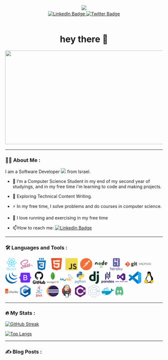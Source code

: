<div id="header" align="center">
  <img src="https://media.giphy.com/media/v1.Y2lkPTc5MGI3NjExcWIwcmhjOGIyY2RhcmptZGtlc3VxMGpjOXUyNGhlMmhqeHJhZm5sYSZlcD12MV9pbnRlcm5hbF9naWZfYnlfaWQmY3Q9cw/M9gbBd9nbDrOTu1Mqx/giphy.gif" width="100"/>
  <div id="badges" >
  <a href="https://www.linkedin.com/in/binny-schriger-6b5740211/">
    <img src="https://img.shields.io/badge/LinkedIn-blue?style=for-the-badge&logo=linkedin&logoColor=white" alt="LinkedIn Badge"/>
  </a>
  <a href="https://www.facebook.com/binny.schriger">
    <img src="https://img.shields.io/badge/Facebook-blue?style=for-the-badge&logo=Facebook&logoColor=white" alt="Twitter Badge"/>
  </a>
</div>
<img src="https://komarev.com/ghpvc/?username=binny3213&style=flat-square&color=blue" alt=""/>

 <h1>
  hey there 👋
</h1>

</div>

<div align="center">
  <img src="https://media.giphy.com/media/v1.Y2lkPTc5MGI3NjExdHh4em16OGZ1MmFjMXpqM3lxNTN1aTg1dWs0aHJsNHppaXd4MXY0dSZlcD12MV9pbnRlcm5hbF9naWZfYnlfaWQmY3Q9Zw/dWesBcTLavkZuG35MI/giphy.gif" width="600" height="300"/>
</div>

---
### :man_technologist: About Me :
I am a Software Developer <img src="https://media.giphy.com/media/WUlplcMpOCEmTGBtBW/giphy.gif" width="30"> from Israel.
- :telescope: I’m a Computer Science Student in my end of my second year of studyings, and in my free time i'm learning to code and making projects.

- :seedling: Exploring Technical Content Writing.

- :zap: In my free time, I solve problems and do courses in computer science.
- 🏃 I love running and exercising in my free time

- :mailbox:How to reach me: [![Linkedin Badge](https://img.shields.io/badge/-binny-blue?style=flat&logo=Linkedin&logoColor=white)](https://www.linkedin.com/in/binny-schriger-6b5740211/)

---

### :hammer_and_wrench: Languages and Tools :
<div>
  <img src="https://github.com/devicons/devicon/blob/master/icons/react/react-original-wordmark.svg" title="React" alt="React" width="40" height="40"/>&nbsp;
  <img src="https://github.com/devicons/devicon/blob/master/icons/sass/sass-original.svg"  title="sass" alt="sass" width="40" height="40"/>&nbsp;
  <img src="https://github.com/devicons/devicon/blob/master/icons/css3/css3-plain-wordmark.svg"  title="CSS3" alt="CSS" width="40" height="40"/>&nbsp;
  <img src="https://github.com/devicons/devicon/blob/master/icons/html5/html5-original.svg" title="HTML5" alt="HTML" width="40" height="40"/>&nbsp;
  <img src="https://github.com/devicons/devicon/blob/master/icons/javascript/javascript-original.svg" title="JavaScript" alt="JavaScript" width="40" height="40"/>&nbsp;
  <img src="https://github.com/devicons/devicon/blob/master/icons/postman/postman-original.svg" title="Postman"  alt="Postman" width="40" height="40"/>&nbsp;
  <img src="https://github.com/devicons/devicon/blob/master/icons/nodejs/nodejs-original-wordmark.svg" title="NodeJS" alt="NodeJS" width="40" height="40"/>&nbsp;
   <img src="https://github.com/devicons/devicon/blob/master/icons/heroku/heroku-plain-wordmark.svg" title="Heroku" alt="Heroku" width="40" height="40"/>&nbsp;
  <img src="https://github.com/devicons/devicon/blob/master/icons/git/git-original-wordmark.svg" title="Git" **alt="Git" width="40" height="40"/>
  <img src="https://github.com/devicons/devicon/blob/master/icons/express/express-original-wordmark.svg" title="express" **alt="express" width="40" height="40"/>
   <img src="https://github.com/devicons/devicon/blob/master/icons/jquery/jquery-plain.svg" title="jQuery" **alt="jQuery" width="40" height="40"/>
   <img src="https://github.com/devicons/devicon/blob/master/icons/bootstrap/bootstrap-plain.svg" title="bootstrap" **alt="bootstrap" width="40" height="40"/>   
  <img src="https://github.com/devicons/devicon/blob/master/icons/github/github-original-wordmark.svg" title="Github" **alt="Github" width="40" height="40"/>
  <img src="https://github.com/devicons/devicon/blob/master/icons/mongodb/mongodb-original-wordmark.svg" title="mongoDB" **alt="MongoDB" width="40" height="40"/>
  <img src="https://github.com/devicons/devicon/blob/master/icons/mysql/mysql-original-wordmark.svg" title="mySql" **alt="MySql" width="40" height="40"/>
  <img src="https://github.com/devicons/devicon/blob/master/icons/python/python-original-wordmark.svg" title="Python" **alt="Python" width="40" height="40"/>
  <img src="https://github.com/devicons/devicon/blob/master/icons/django/django-plain.svg" title="Django" **alt="Django" width="40" height="40"/>
  <img src="https://github.com/devicons/devicon/blob/master/icons/pandas/pandas-plain-wordmark.svg" title="Pandas" **alt="Pandas" width="40" height="40"/>
  <img src="https://github.com/devicons/devicon/blob/master/icons/visualstudio/visualstudio-plain-wordmark.svg" title="Visual studio" **alt="Visual studio" width="40" height="40"/>
    <img src="https://github.com/devicons/devicon/blob/master/icons/vscode/vscode-original.svg" title="vscode" **alt="vscode" width="40" height="40"/>
   <img src="https://github.com/devicons/devicon/blob/master/icons/linux/linux-original.svg" title="linux" **alt="linux" width="40" height="40"/>
  <img src="https://github.com/devicons/devicon/blob/master/icons/ubuntu/ubuntu-original-wordmark.svg" title="ubuntu" **alt="ubuntu" width="40" height="40"/>
   <img src="https://github.com/devicons/devicon/blob/master/icons/c/c-original.svg" title="C" **alt="C" width="40" height="40"/>
   <img src="https://github.com/devicons/devicon/blob/master/icons/java/java-original-wordmark.svg" title="Java" **alt="Java" width="40" height="40"/>
  <img src="https://github.com/devicons/devicon/blob/master/icons/eclipse/eclipse-original.svg" title="eclipse" **alt="eclipse" width="40" height="40"/>
    <img src="https://github.com/devicons/devicon/blob/master/icons/jenkins/jenkins-original.svg" title="jenkins" **alt="jenkins" width="40" height="40"/>
   <img src="https://github.com/devicons/devicon/blob/master/icons/csharp/csharp-plain.svg" title="C#" **alt="C#" width="40" height="40"/>
   <img src="https://github.com/devicons/devicon/blob/master/icons/cplusplus/cplusplus-line.svg" title="ocker" **alt="C++" width="40" height="40"/>  
  <img src="https://github.com/devicons/devicon/blob/master/icons/docker/docker-plain.svg" title="Docker" **alt="Docker" width="40" height="40"/> 
  <img src="https://github.com/devicons/devicon/blob/master/docs/assets/css/discord-logo.svg" title="discord" **alt="discord" width="40" height="40"/>  
</div>

---

### :fire: My Stats :
[![GitHub Streak](https://streak-stats.demolab.com?user=binny3213&theme=dark&hide_border=true&card_width=490)](https://git.io/streak-stats)

[![Top Langs](https://github-readme-stats.vercel.app/api/top-langs/?username=binny3213&layout=compact&theme=vision-friendly-dark)](https://github.com/anuraghazra/github-readme-stats)

---

### :writing_hand: Blog Posts :



